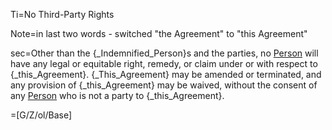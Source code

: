Ti=No Third-Party Rights

Note=in last two words - switched "the Agreement" to "this Agreement"

sec=Other than the {_Indemnified_Person}s and the parties, no <a href="#SPA.Def.Person.Def" class="definedterm">Person</a> will have any legal or equitable right, remedy, or claim under or with respect to {_this_Agreement}.  {_This_Agreement} may be amended or terminated, and any provision of {_this_Agreement} may be waived, without the consent of any <a href="#SPA.Def.Person.Def" class="definedterm">Person</a> who is not a party to  {_this_Agreement}.

=[G/Z/ol/Base]
